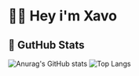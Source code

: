 # 👋🏼 Hey i'm Xavo

## 🔭 GutHub Stats
![Anurag's GitHub stats](https://github-readme-stats.vercel.app/api?username=xavoyx&show_icons=true&theme=tokyonight) ![Top Langs](https://github-readme-stats.vercel.app/api/top-langs/?username=xavoyx&hide=javascript,html&theme=tokyonight)
